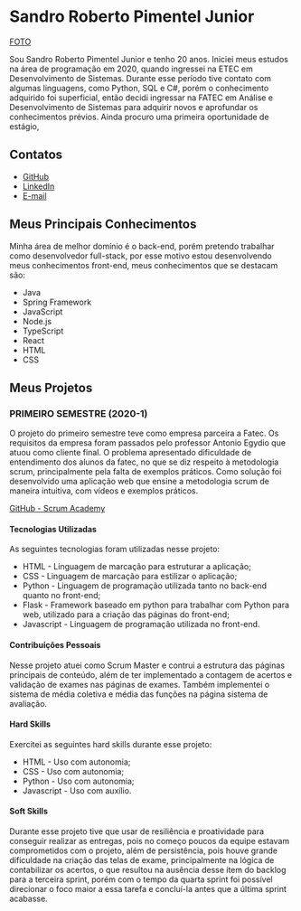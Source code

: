 # Sandro Roberto Pimentel Junior

[FOTO]()

Sou Sandro Roberto Pimentel Junior e tenho 20 anos. Iniciei meus estudos na área de programação em 2020, quando ingressei na ETEC em Desenvolvimento de Sistemas. Durante esse período tive contato com algumas linguagens, como Python, SQL e C#, porém o conhecimento adquirido foi superficial, então decidi ingressar na FATEC em Análise e Desenvolvimento de Sistemas para adquirir novos e aprofundar os conhecimentos prévios. 
Ainda procuro uma primeira oportunidade de estágio, 

## Contatos

- [GitHub](https://github.com/Sandro-Pimentel)
- [LinkedIn](https://www.linkedin.com/in/sandro-roberto-pimentel-junior-1287a3254/)
- [E-mail](mailto:sandro.pimentel.junior@gmail.com)

## Meus Principais Conhecimentos

Minha área de melhor domínio é o back-end, porém pretendo trabalhar como desenvolvedor full-stack, por esse motivo estou desenvolvendo meus conhecimentos front-end, meus conhecimentos que se destacam são:

- Java
- Spring Framework
- JavaScript
- Node.js
- TypeScript
- React
- HTML
- CSS
  
## Meus Projetos

### PRIMEIRO SEMESTRE (2020-1)

O projeto do primeiro semestre teve como empresa parceira a Fatec. Os requisitos da empresa foram passados pelo professor Antonio Egydio que atuou como cliente final.
O problema apresentado dificuldade de entendimento dos alunos da fatec, no que se diz respeito à metodologia scrum, principalmente pela falta de exemplos práticos.
Como solução foi desenvolvido uma aplicação web que ensine a metodologia scrum de maneira intuitiva, com vídeos e exemplos práticos.

[GitHub - Scrum Academy](https://github.com/Sandro-Pimentel/AReS)


#### Tecnologias Utilizadas

As seguintes tecnologias foram utilizadas nesse projeto:

- HTML - Linguagem de marcação para estruturar a aplicação;
- CSS - Linguagem de marcação para estilizar o aplicação;
- Python - Linguagem de programação utilizada tanto no back-end quanto no front-end;
- Flask - Framework baseado em python para trabalhar com Python para web, utilizado para a criação das páginas do front-end;
- Javascript - Linguagem de programação utilizada no front-end.

#### Contribuições Pessoais

Nesse projeto atuei como Scrum Master e contrui a estrutura das páginas principais de conteúdo, além de ter implementado a contagem de acertos e validação de exames nas páginas de exames. Também implementei o sistema de média coletiva e média das funções na página sistema de avaliação.

#### Hard Skills

Exercitei as seguintes hard skills durante esse projeto:

- HTML - Uso com autonomia;
- CSS - Uso com autonomia;
- Python - Uso com autonomia;
- Javascript - Uso com auxílio.

#### Soft Skills

Durante esse projeto tive que usar de resiliência e proatividade para conseguir realizar as entregas, pois no começo poucos da equipe estavam comprometidos com o projeto, além de persistência, pois houve grande dificuldade na criação das telas de exame, principalmente na lógica de contabilizar os acertos, o que resultou na ausência desse item do backlog para a terceira sprint, porém com o tempo da quarta sprint foi possível direcionar o foco maior a essa tarefa e concluí-la antes que a última sprint acabasse.

